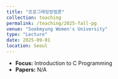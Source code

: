 ```yaml
---
title: "프로그래밍방법론"
collection: teaching
permalink: /teaching/2025-fall-pg
venue: "Sookmyung Women's University"
type: "Lecture"
date: 2025-09-01
location: Seoul
---
```



- **Focus:** Introduction to C Programming
- **Papers:** N/A
